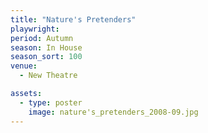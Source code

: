 ```yaml
---
title: "Nature's Pretenders"
playwright:
period: Autumn
season: In House
season_sort: 100
venue:
  - New Theatre

assets:
  - type: poster
    image: nature's_pretenders_2008-09.jpg
---
```

